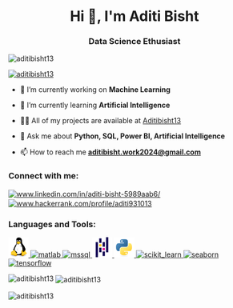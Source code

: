 <h1 align="center">Hi 👋, I'm Aditi Bisht</h1>
<h3 align="center">Data Science Ethusiast</h3>

<p align="left"> <img src="https://komarev.com/ghpvc/?username=aditibisht13&label=Profile%20views&color=0e75b6&style=flat" alt="aditibisht13" /> </p>

<p align="left"> <a href="https://github.com/ryo-ma/github-profile-trophy"><img src="https://github-profile-trophy.vercel.app/?username=aditibisht13" alt="aditibisht13" /></a> </p>

- 🔭 I’m currently working on **Machine Learning**

- 🌱 I’m currently learning **Artificial Intelligence**

- 👨‍💻 All of my projects are available at [Aditibisht13](Aditibisht13)

- 💬 Ask me about **Python, SQL, Power BI, Artificial Intelligence**

- 📫 How to reach me **aditibisht.work2024@gmail.com**

<h3 align="left">Connect with me:</h3>
<p align="left">
<a href="https://www.linkedin.com/in/aditi-bisht-oc1393//" target="blank"><img align="center" src="https://raw.githubusercontent.com/rahuldkjain/github-profile-readme-generator/master/src/images/icons/Social/linked-in-alt.svg" alt="www.linkedin.com/in/aditi-bisht-5989aab6/" height="30" width="40" /></a>
<a href="https://www.hackerrank.com/www.hackerrank.com/profile/aditi931013" target="blank"><img align="center" src="https://raw.githubusercontent.com/rahuldkjain/github-profile-readme-generator/master/src/images/icons/Social/hackerrank.svg" alt="www.hackerrank.com/profile/aditi931013" height="30" width="40" /></a>
</p>

<h3 align="left">Languages and Tools:</h3>
<p align="left"> <a href="https://www.linux.org/" target="_blank" rel="noreferrer"> <img src="https://raw.githubusercontent.com/devicons/devicon/master/icons/linux/linux-original.svg" alt="linux" width="40" height="40"/> </a> <a href="https://www.mathworks.com/" target="_blank" rel="noreferrer"> <img src="https://upload.wikimedia.org/wikipedia/commons/2/21/Matlab_Logo.png" alt="matlab" width="40" height="40"/> </a> <a href="https://www.microsoft.com/en-us/sql-server" target="_blank" rel="noreferrer"> <img src="https://www.svgrepo.com/show/303229/microsoft-sql-server-logo.svg" alt="mssql" width="40" height="40"/> </a> <a href="https://pandas.pydata.org/" target="_blank" rel="noreferrer"> <img src="https://raw.githubusercontent.com/devicons/devicon/2ae2a900d2f041da66e950e4d48052658d850630/icons/pandas/pandas-original.svg" alt="pandas" width="40" height="40"/> </a> <a href="https://www.python.org" target="_blank" rel="noreferrer"> <img src="https://raw.githubusercontent.com/devicons/devicon/master/icons/python/python-original.svg" alt="python" width="40" height="40"/> </a> <a href="https://scikit-learn.org/" target="_blank" rel="noreferrer"> <img src="https://upload.wikimedia.org/wikipedia/commons/0/05/Scikit_learn_logo_small.svg" alt="scikit_learn" width="40" height="40"/> </a> <a href="https://seaborn.pydata.org/" target="_blank" rel="noreferrer"> <img src="https://seaborn.pydata.org/_images/logo-mark-lightbg.svg" alt="seaborn" width="40" height="40"/> </a> <a href="https://www.tensorflow.org" target="_blank" rel="noreferrer"> <img src="https://www.vectorlogo.zone/logos/tensorflow/tensorflow-icon.svg" alt="tensorflow" width="40" height="40"/> </a> </p>

<p><img align="left" src="https://github-readme-stats.vercel.app/api/top-langs?username=aditibisht13&show_icons=true&locale=en&layout=compact" alt="aditibisht13" /></p>

<p>&nbsp;<img align="center" src="https://github-readme-stats.vercel.app/api?username=aditibisht13&show_icons=true&locale=en" alt="aditibisht13" /></p>

<p><img align="center" src="https://github-readme-streak-stats.herokuapp.com/?user=aditibisht13&" alt="aditibisht13" /></p>
